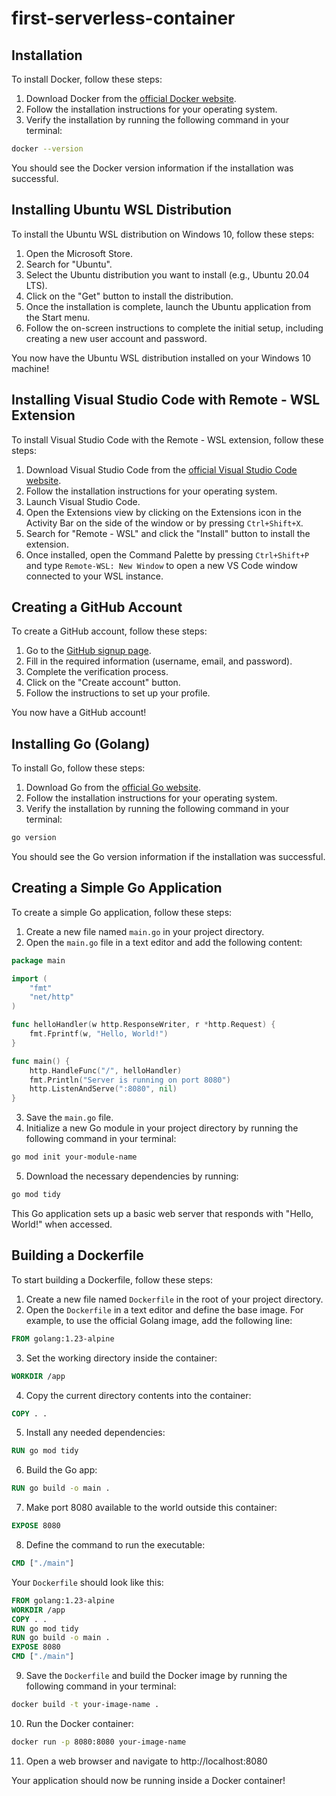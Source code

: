 # first-serverless-container
## Installation

To install Docker, follow these steps:

1. Download Docker from the [official Docker website](https://www.docker.com/get-started).
2. Follow the installation instructions for your operating system.
3. Verify the installation by running the following command in your terminal:

```sh
docker --version
```

You should see the Docker version information if the installation was successful.

## Installing Ubuntu WSL Distribution

To install the Ubuntu WSL distribution on Windows 10, follow these steps:

1. Open the Microsoft Store.
2. Search for "Ubuntu".
3. Select the Ubuntu distribution you want to install (e.g., Ubuntu 20.04 LTS).
4. Click on the "Get" button to install the distribution.
5. Once the installation is complete, launch the Ubuntu application from the Start menu.
6. Follow the on-screen instructions to complete the initial setup, including creating a new user account and password.

You now have the Ubuntu WSL distribution installed on your Windows 10 machine!

## Installing Visual Studio Code with Remote - WSL Extension

To install Visual Studio Code with the Remote - WSL extension, follow these steps:

1. Download Visual Studio Code from the [official Visual Studio Code website](https://code.visualstudio.com/).
2. Follow the installation instructions for your operating system.
3. Launch Visual Studio Code.
4. Open the Extensions view by clicking on the Extensions icon in the Activity Bar on the side of the window or by pressing `Ctrl+Shift+X`.
5. Search for "Remote - WSL" and click the "Install" button to install the extension.
6. Once installed, open the Command Palette by pressing `Ctrl+Shift+P` and type `Remote-WSL: New Window` to open a new VS Code window connected to your WSL instance.


## Creating a GitHub Account

To create a GitHub account, follow these steps:

1. Go to the [GitHub signup page](https://github.com/join).
2. Fill in the required information (username, email, and password).
3. Complete the verification process.
4. Click on the "Create account" button.
5. Follow the instructions to set up your profile.

You now have a GitHub account!

## Installing Go (Golang)

To install Go, follow these steps:

1. Download Go from the [official Go website](https://golang.org/dl/).
2. Follow the installation instructions for your operating system.
3. Verify the installation by running the following command in your terminal:

```sh
go version
```

You should see the Go version information if the installation was successful.

## Creating a Simple Go Application

To create a simple Go application, follow these steps:

1. Create a new file named `main.go` in your project directory.
2. Open the `main.go` file in a text editor and add the following content:

```go
package main

import (
    "fmt"
    "net/http"
)

func helloHandler(w http.ResponseWriter, r *http.Request) {
    fmt.Fprintf(w, "Hello, World!")
}

func main() {
    http.HandleFunc("/", helloHandler)
    fmt.Println("Server is running on port 8080")
    http.ListenAndServe(":8080", nil)
}
``` 

3. Save the `main.go` file.
4. Initialize a new Go module in your project directory by running the following command in your terminal:

```sh
go mod init your-module-name
```

5. Download the necessary dependencies by running:

```sh
go mod tidy
```

This Go application sets up a basic web server that responds with "Hello, World!" when accessed.


## Building a Dockerfile

To start building a Dockerfile, follow these steps:

1. Create a new file named `Dockerfile` in the root of your project directory.
2. Open the `Dockerfile` in a text editor and define the base image. For example, to use the official Golang image, add the following line:

```Dockerfile
FROM golang:1.23-alpine
```

3. Set the working directory inside the container:

```Dockerfile
WORKDIR /app
```

4. Copy the current directory contents into the container:

```Dockerfile
COPY . .
```

5. Install any needed dependencies:

```Dockerfile
RUN go mod tidy
```

6. Build the Go app:

```Dockerfile
RUN go build -o main .
```

7. Make port 8080 available to the world outside this container:

```Dockerfile
EXPOSE 8080
```

8. Define the command to run the executable:

```Dockerfile
CMD ["./main"]
```

Your `Dockerfile` should look like this:

```Dockerfile
FROM golang:1.23-alpine
WORKDIR /app
COPY . .
RUN go mod tidy
RUN go build -o main .
EXPOSE 8080
CMD ["./main"]
```

9. Save the `Dockerfile` and build the Docker image by running the following command in your terminal:

```sh
docker build -t your-image-name .
```

10. Run the Docker container:

```sh
docker run -p 8080:8080 your-image-name
```

11. Open a web browser and navigate to http://localhost:8080

Your application should now be running inside a Docker container!
